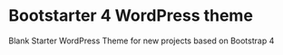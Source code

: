 # Bootstarter 4 WordPress theme

Blank Starter WordPress Theme for new projects based on Bootstrap 4

